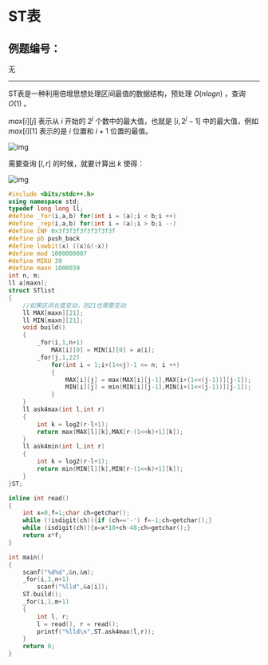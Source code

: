 # ST表

## 例题编号：

无

------

ST表是一种利用倍增思想处理区间最值的数据结构，预处理 $O(nlogn)$ ，查询 $O(1)$ 。

$max[i][j]$ 表示从 $i$ 开始的 $2^j$ 个数中的最大值，也就是 $[i,2^j-1]$ 中的最大值，例如 $max[i][1]$ 表示的是 $i$ 位置和 $i+1$ 位置的最值。

![img](https://images2018.cnblogs.com/blog/1101696/201803/1101696-20180317093105594-446018365.png)

需要查询 $[l,r]$ 的时候，就要计算出 $k$ 使得：

![img](https://images2018.cnblogs.com/blog/1101696/201803/1101696-20180317094520949-961365919.png)

```c++
#include <bits/stdc++.h>
using namespace std;
typedef long long ll;
#define _for(i,a,b) for(int i = (a);i < b;i ++)
#define _rep(i,a,b) for(int i = (a);i > b;i --)
#define INF 0x3f3f3f3f3f3f3f3f
#define pb push_back
#define lowbit(x) ((x)&(-x))
#define mod 1000000007 
#define MIKU 39
#define maxn 1000039
int n, m;
ll a[maxn];
struct STlist 
{
	//如果区间长度变动，则21也需要变动 
	ll MAX[maxn][21];
	ll MIN[maxn][21];	
	void build()
	{
		_for(i,1,n+1)
			MAX[i][0] = MIN[i][0] = a[i];
		_for(j,1,22)
			for(int i = 1;i+(1<<j)-1 <= n; i ++)
			{
				MAX[i][j] = max(MAX[i][j-1],MAX[i+(1<<(j-1))][j-1]);
				MIN[i][j] = min(MIN[i][j-1],MIN[i+(1<<(j-1))][j-1]);
			}
	}
	ll ask4max(int l,int r)
	{
		int k = log2(r-l+1); 
    	return max(MAX[l][k],MAX[r-(1<<k)+1][k]);
	}
	ll ask4min(int l,int r)
	{
		int k = log2(r-l+1); 
    	return min(MIN[l][k],MIN[r-(1<<k)+1][k]);
	}
}ST;

inline int read()
{
	int x=0,f=1;char ch=getchar();
	while (!isdigit(ch)){if (ch=='-') f=-1;ch=getchar();}
	while (isdigit(ch)){x=x*10+ch-48;ch=getchar();}
	return x*f;
}

int main()
{
	scanf("%d%d",&n,&m);
	_for(i,1,n+1)
		scanf("%lld",&a[i]);
	ST.build();
	_for(i,1,m+1)
	{
		int l, r;
		l = read(), r = read();
		printf("%lld\n",ST.ask4max(l,r));
	}
	return 0;
}
```



